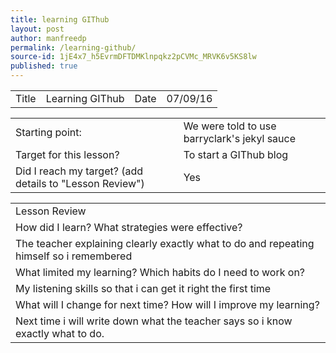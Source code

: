 ```yaml
---
title: learning GIThub
layout: post
author: manfreedp
permalink: /learning-github/
source-id: 1jE4x7_h5EvrmDFTDMKlnpqkz2pCVMc_MRVK6v5KS8lw
published: true
---
```

<table>
  <tr>
    <td>Title</td>
    <td>Learning GIThub</td>
    <td>Date</td>
    <td>07/09/16</td>
  </tr>
</table>


<table>
  <tr>
    <td>Starting point:</td>
    <td>We were told to use barryclark's jekyl sauce</td>
  </tr>
  <tr>
    <td>Target for this lesson?</td>
    <td>To start a GIThub blog</td>
  </tr>
  <tr>
    <td>Did I reach my target? 
(add details to "Lesson Review")</td>
    <td>Yes</td>
  </tr>
</table>


<table>
  <tr>
    <td>Lesson Review</td>
  </tr>
  <tr>
    <td>How did I learn? What strategies were effective? </td>
  </tr>
  <tr>
    <td>The teacher explaining clearly exactly what to do and repeating himself so i remembered</td>
  </tr>
  <tr>
    <td>What limited my learning? Which habits do I need to work on? </td>
  </tr>
  <tr>
    <td>My listening skills so that i can get it right the first time</td>
  </tr>
  <tr>
    <td>What will I change for next time? How will I improve my learning?</td>
  </tr>
  <tr>
    <td>Next time i will write down what the teacher says so i know exactly what to do.</td>
  </tr>
</table>


